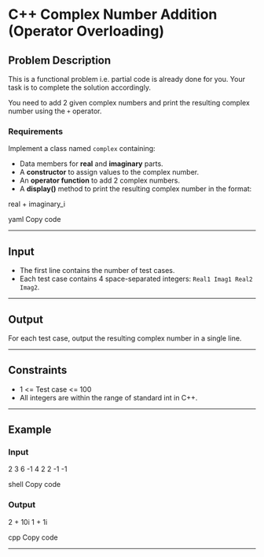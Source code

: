 # C++ Complex Number Addition (Operator Overloading)

## Problem Description

This is a functional problem i.e. partial code is already done for you. Your task is to complete the solution accordingly.

You need to add 2 given complex numbers and print the resulting complex number using the `+` operator.

### Requirements

Implement a class named `complex` containing:

- Data members for **real** and **imaginary** parts.
- A **constructor** to assign values to the complex number.
- An **operator function** to add 2 complex numbers.
- A **display()** method to print the resulting complex number in the format:  

real + imaginary_i

yaml
Copy code

---

## Input

- The first line contains the number of test cases.  
- Each test case contains 4 space-separated integers: `Real1 Imag1 Real2 Imag2`.

---

## Output

For each test case, output the resulting complex number in a single line.

---

## Constraints

- 1 <= Test case <= 100
- All integers are within the range of standard int in C++.

---

## Example

### Input
2
3 6 -1 4
2 2 -1 -1

shell
Copy code

### Output
2 + 10i
1 + 1i

cpp
Copy code

---
